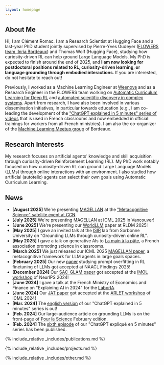 ```yaml
---
layout: homepage
---
```


## About Me

Hi, I am Clément Romac. I am a Research Scientist at Hugging Face and a last-year PhD student jointly supervised by Pierre-Yves Oudeyer ([FLOWERS team, Inria Bordeaux](https://flowers.inria.fr/)) and Thomas Wolf (Hugging Face), studying how curiosity-driven RL can help ground Large Language Models. My PhD is expected to finish around the end of 2025, and **I am now looking for postdoctoral positions related to RL, curiosity-driven learning, or language grounding through embodied interactions**. If you are interested, do not hesitate to reach out!

Previously, I worked as a Machine Learning Engineer at [Weenove](https://www.weenove.fr/) and as a Research Engineer in the FLOWERS team working on [Automatic Curriculum Learning for Deep RL](https://github.com/flowersteam/TeachMyAgent) and [automated scientific discovery in complex systems](https://github.com/flowersteam/adtool). Apart from research, I have also been involved in various dissemination initiatives, in particular towards education (e.g., I am co-leading the development of the ["ChatGPT explained in 5 minutes" series of videos](https://developmentalsystems.org/chatgpt_5_minutes/en/) that is used in French classrooms and now embedded in official trainings for workers from all French ministries). I am also the co-organizer of the [Machine Learning Meetup group](https://www.meetup.com/fr-FR/Bordeaux-Machine-Learning-Meetup/) of Bordeaux. 


## Research Interests
My research focuses on artificial agents' knowledge and skill acquisition through curiosity-driven Reinforcement Learning (RL). My PhD work notably focused on how curiosity-driven RL can ground Large Language Models (LLMs) through online interactions with an environment. I also studied how artificial (autotelic) agents can select their own goals using Automatic Curriculum Learning.

## News
- **[August 2025]** We're presenting [MAGELLAN](https://arxiv.org/abs/2502.07709) at the ["Metacognitive Science" satellite event at CCN](https://sites.google.com/view/metacognitivescience/home).
- **[July 2025]** We're presenting [MAGELLAN](https://arxiv.org/abs/2502.07709) at ICML 2025 in Vancouver!
- **[June 2025]** We're presenting our [WorldLLM](https://www.arxiv.org/abs/2506.06725) paper at RLDM 2025!
- **[May 2025]** I gave an invited talk at the [ISIR](https://www.isir.upmc.fr/) lab from Sorbonne University on "Grounding LLMs through curiosity-driven online RL".
- **[May 2025]** I gave a talk on generative AIs to [La main à la pâte](https://fondation-lamap.org/), a French association promoting science in classrooms.
- **[March 2025]** We just released our ICML 2025 [MAGELLAN paper](https://arxiv.org/abs/2502.07709), a metacognitive framework for LLM agents in large goals spaces.
- **[February 2025]** Our new [paper](https://arxiv.org/abs/2410.19920) studying prompt overfitting in RL finetuning of LLMs got accepted at NAACL Findings 2025!
- **[December 2024]** Our [SAC-GLAM paper](https://arxiv.org/abs/2410.12481) got accepted at the [IMOL workshop](https://imol-workshop.github.io/) of NeurIPS 2024!
- **[June 2024]** I gave a talk at the French Ministry of Economics and Finance on "Explaining AI in 2024" for the [LaborIA](https://www.laboria.ai/).
- **[June 2024]** Our [JAT paper](https://github.com/huggingface/jat) got accepted at the [ARLET workshop](https://arlet-workshop.github.io/) of ICML 2024!
- **[Mar. 2024]** The [english version](http://developmentalsystems.org/chatgpt_5_minutes/en/) of our "ChatGPT explained in 5 minutes" series is out!
- **[Feb. 2024]** Our large-audience article on grounding LLMs is on the front-page of [Pour la Science](https://www.pourlascience.fr/sd/informatique/les-algorithmes-des-ia-peuvent-ils-comprendre-notre-monde-26131.php) February edition.
- **[Feb. 2024]** The [sixth episode](http://developmentalsystems.org/chatgpt_5_minutes/fr/) of our "ChatGPT expliqué en 5 minutes" series has been published.


{% include_relative _includes/publications.md %}

{% include_relative _includes/projects.md %}

{% include_relative _includes/other.md %}
